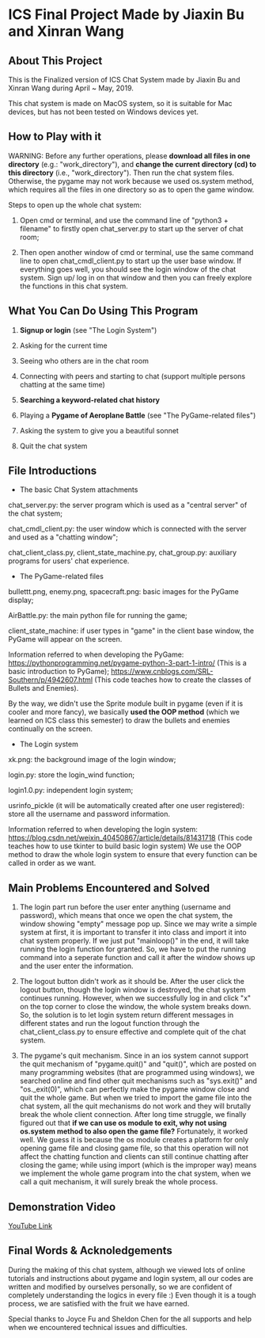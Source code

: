 # ICS Final Project Made by Jiaxin Bu and Xinran Wang

## About This Project
This is the Finalized version of ICS Chat System made by Jiaxin Bu and Xinran Wang during April ~ May, 2019.

This chat system is made on MacOS system, so it is suitable for Mac devices, but has not been tested on Windows devices yet.

## How to Play with it
WARNING: Before any further operations, please **download all files in one directory** (e.g.: "work_directory"), and **change the current directory (cd) to this directory** (i.e., "work_directory"). Then run the chat system files. Otherwise, the pygame may not work because we used os.system method, which requires all the files in one directory so as to open the game window.

Steps to open up the whole chat system:

1. Open cmd or terminal, and use the command line of "python3 + filename" to firstly open chat_server.py to start up the server of chat room;

2. Then open another window of cmd or terminal, use the same command line to open chat_cmdl_client.py to start up the user base window. If everything goes well, you should see the login window of the chat system. Sign up/ log in on that window and then you can freely explore the functions in this chat system.

## What You Can Do Using This Program
1. **Signup or login** (see "The Login System")

2. Asking for the current time

3. Seeing who others are in the chat room

4. Connecting with peers and starting to chat (support multiple persons chatting at the same time)

5. **Searching a keyword-related chat history**

6. Playing a **Pygame of Aeroplane Battle** (see "The PyGame-related files")

7. Asking the system to give you a beautiful sonnet

8. Quit the chat system

## File Introductions
- The basic Chat System attachments
 
 chat_server.py: the server program which is used as a "central server" of the chat system;
 
 chat_cmdl_client.py: the user window which is connected with the server and used as a "chatting window";
 
 chat_client_class.py, client_state_machine.py, chat_group.py: auxiliary programs for users' chat experience.

- The PyGame-related files
 
 bullettt.png, enemy.png, spacecraft.png: basic images for the PyGame display;
 
 AirBattle.py: the main python file for running the game;
 
 client_state_machine: if user types in "game" in the client base window, the PyGame will appear on the screen.
 
 Information referred to when developing the PyGame: https://pythonprogramming.net/pygame-python-3-part-1-intro/ (This is a basic introduction to PyGame); https://www.cnblogs.com/SRL-Southern/p/4942607.html (This code teaches how to create the classes of Bullets and Enemies).
 
 By the way, we didn't use the Sprite module built in pygame (even if it is cooler and more fancy), we basically **used the OOP method** (which we learned on ICS class this semester) to draw the bullets and enemies continually on the screen.
 
- The Login system
 
 xk.png: the background image of the login window;
 
 login.py: store the login_wind function;
 
 login1.0.py: independent login system;
 
 usrinfo_pickle (it will be automatically created after one user registered): store all the username and password information.
 
 Information referred to when developing the login system: https://blog.csdn.net/weixin_40450867/article/details/81431718 (This code teaches how to use tkinter to build basic login system) We use the OOP method to draw the whole login system to ensure that every function can be called in order as we want.

## Main Problems Encountered and Solved
1. The login part run before the user enter anything (username and password), which means that once we open the chat system, the window showing "empty" message pop up. Since we may write a simple system at first, it is important to transfer it into class and import it into chat system properly. If we just put "mainloop()" in the end, it will take running the login function for granted. So, we have to put the running command into a seperate function and call it after the window shows up and the user enter the information.

2. The logout button didn't work as it should be. After the user click the logout button, though the login window is destroyed, the chat system continues running. However, when we successfully log in and click "x" on the top corner to close the window, the whole system breaks down. So, the solution is to let login system return different messages in different states and run the logout function through the chat_client_class.py to ensure effective and complete quit of the chat system.

3. The pygame's quit mechanism. Since in an ios system cannot support the quit mechanism of "pygame.quit()" and "quit()", which are posted on many programming websites (that are programmed using windows), we searched online and find other quit mechanisms such as "sys.exit()" and "os._exit(0)", which can perfectly make the pygame window close and quit the whole game. But when we tried to import the game file into the chat system, all the quit mechanisms do not work and they will brutally break the whole client connection. After long time struggle, we finally figured out that **if we can use os module to exit, why not using os.system method to also open the game file?** Fortunately, it worked well. We guess it is because the os module creates a platform for only opening game file and closing game file, so that this operation will not affect the chatting function and clients can still continue chatting after closing the game; while using import (which is the improper way) means we implement the whole game program into the chat system, when we call a quit mechanism, it will surely break the whole process.

## Demonstration Video
[YouTube Link](https://youtu.be/InnpIs0lSXQ)

## Final Words & Acknoledgements
During the making of this chat system, although we viewed lots of online tutorials and instructions about pygame and login system, all our codes are written and modified by ourselves personally, so we are confident of completely understanding the logics in every file :) Even though it is a tough process, we are satisfied with the fruit we have earned. 

Special thanks to Joyce Fu and Sheldon Chen for the all supports and help when we encountered technical issues and difficulties.
